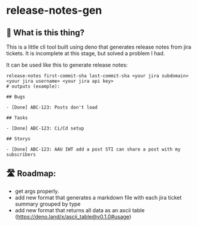 # release-notes-gen

## 🤔 What is this thing?

This is a little cli tool built using deno that generates release notes from jira tickets.
It is incomplete at this stage, but solved a problem I had.

It can be used like this to generate release notes:

```
release-notes first-commit-sha last-commit-sha <your jira subdomain> <your jira username> <your jira api key>
# outputs (example):

## Bugs

- [Done] ABC-123: Posts don't load

## Tasks

- [Done] ABC-123: Ci/Cd setup

## Storys

- [Done] ABC-123: AAU IWT add a post STI can share a post with my subscribers

```

## 🛣️ Roadmap:

- get args properly.
- add new format that generates a markdown file with each jira ticket summary grouped by type
- add new format that returns all data as an ascii table (https://deno.land/x/ascii_table@v0.1.0#usage)
